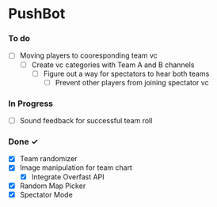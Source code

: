 # PushBot

### To do

- [ ] Moving players to cooresponding team vc
    - [ ] Create vc categories with Team A and B channels
        - [ ] Figure out a way for spectators to hear both teams
            - [ ] Prevent other players from joining spectator vc

### In Progress
- [ ] Sound feedback for successful team roll

### Done ✓
- [x] Team randomizer
- [x] Image manipulation for team chart
    - [x] Integrate Overfast API
- [x] Random Map Picker
- [x] Spectator Mode